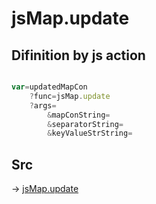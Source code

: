 # jsMap.update

## Difinition by js action

```js.js

var=updatedMapCon
	?func=jsMap.update
	?args=
		&mapConString=
		&separatorString=
		&keyValueStrString=
```

## Src

-> [jsMap.update](https://github.com/puutaro/CommandClick/blob/master/app/src/main/java/com/puutaro/commandclick/fragment_lib/terminal_fragment/js_interface/JsMap.kt#L41)


